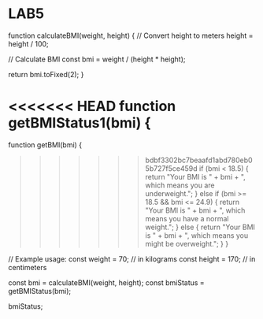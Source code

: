# LAB5
function calculateBMI(weight, height) {
  // Convert height to meters
  height = height / 100;

  // Calculate BMI
  const bmi = weight / (height * height);

  return bmi.toFixed(2);
}

<<<<<<< HEAD
function getBMIStatus1(bmi) {
=======
function getBMI(bmi) {
>>>>>>> bdbf3302bc7beaafd1abd780eb05b727f5ce459d
  if (bmi < 18.5) {
    return "Your BMI is " + bmi + ", which means you are underweight.";
  } else if (bmi >= 18.5 && bmi <= 24.9) {
    return "Your BMI is " + bmi + ", which means you have a normal weight.";
  } else {
    return "Your BMI is " + bmi + ", which means you might be overweight.";
  }
}

// Example usage:
const weight = 70; // in kilograms
const height = 170; // in centimeters

const bmi = calculateBMI(weight, height);
const bmiStatus = getBMIStatus(bmi);

bmiStatus;
